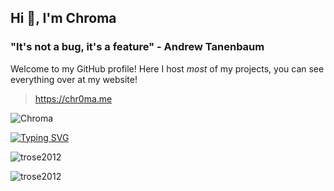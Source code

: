 ## Hi 👋, I'm Chroma

### "It's not a bug, it's a feature" - Andrew Tanenbaum

Welcome to my GitHub profile! Here I host *most* of my projects, you can see everything over at my website!

> https://chr0ma.me



<img src="https://komarev.com/ghpvc/?username=trose2012&style=flat" alt="Chroma" />

[![Typing SVG](https://readme-typing-svg.demolab.com?font=Fira+Code&pause=1000&color=24F7D9&width=435&lines=Touch+some+grass.;https%3A%2F%2Fchr0ma.me;%3AD;Code!!!!;iophdijpopjhioijpohji089678h+FRFR)](https://git.io/typing-svg)


![trose2012](https://github-readme-stats.vercel.app/api?username=trose2012&show_icons=true&theme=tokyonight&hide=["issues"])

![trose2012](https://github-readme-stats.vercel.app/api/top-langs?username=trose2012&show_icons=true&theme=tokyonight&layout=compact)

